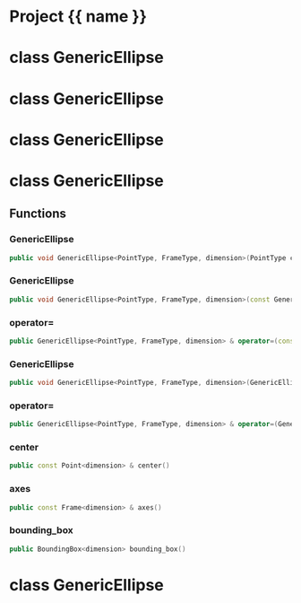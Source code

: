 <script setup>
import {useRoute} from 'vitepress'
const {path} = useRoute()
const tokens = path.split('/')
const words = tokens[2].split('-');
for (let i = 0; i < words.length; i++) {
    words[i] = words[i].charAt(0).toUpperCase() + words[i].slice(1);
    words[i] = words[i].replace('geode', 'Geode')
}
const name = words.join('-');
</script>
# Project {{ name }}

# class GenericEllipse


# class GenericEllipse


# class GenericEllipse


# class GenericEllipse


## Functions

### GenericEllipse

```cpp
public void GenericEllipse<PointType, FrameType, dimension>(PointType center, FrameType axis)
```


### GenericEllipse

```cpp
public void GenericEllipse<PointType, FrameType, dimension>(const GenericEllipse<PointType, FrameType, dimension> & other)
```


### operator=

```cpp
public GenericEllipse<PointType, FrameType, dimension> & operator=(const GenericEllipse<PointType, FrameType, dimension> & other)
```


### GenericEllipse

```cpp
public void GenericEllipse<PointType, FrameType, dimension>(GenericEllipse<PointType, FrameType, dimension> && other)
```


### operator=

```cpp
public GenericEllipse<PointType, FrameType, dimension> & operator=(GenericEllipse<PointType, FrameType, dimension> && other)
```


### center

```cpp
public const Point<dimension> & center()
```


### axes

```cpp
public const Frame<dimension> & axes()
```


### bounding_box

```cpp
public BoundingBox<dimension> bounding_box()
```




# class GenericEllipse


